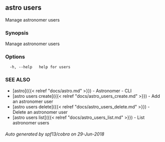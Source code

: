 ## astro users

Manage astronomer users

### Synopsis

Manage astronomer users

### Options

```
  -h, --help   help for users
```

### SEE ALSO

* [astro]({{< relref "docs/astro.md" >}})	 - Astronomer - CLI
* [astro users create]({{< relref "docs/astro_users_create.md" >}})	 - Add an astronomer user
* [astro users delete]({{< relref "docs/astro_users_delete.md" >}})	 - Delete an astronomer user
* [astro users list]({{< relref "docs/astro_users_list.md" >}})	 - List astronomer users

###### Auto generated by spf13/cobra on 29-Jun-2018
